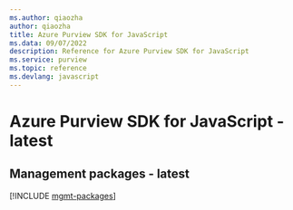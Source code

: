 ```yaml
---
ms.author: qiaozha
author: qiaozha
title: Azure Purview SDK for JavaScript
ms.data: 09/07/2022
description: Reference for Azure Purview SDK for JavaScript
ms.service: purview
ms.topic: reference
ms.devlang: javascript
---
```

# Azure Purview SDK for JavaScript - latest

## Management packages - latest
[!INCLUDE [mgmt-packages](purview-mgmt-index.md)]